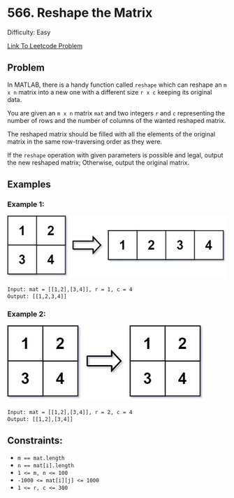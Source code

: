 # 566. Reshape the Matrix
Difficulty: Easy

[Link To Leetcode Problem](https://leetcode.com/problems/reshape-the-matrix/)

## Problem
In MATLAB, there is a handy function called `reshape` which can reshape an `m x n` matrix into a new one with a different size `r x c` keeping its original data.

You are given an `m x n` matrix `mat` and two integers `r` and `c` representing the number of rows and the number of columns of the wanted reshaped matrix.

The reshaped matrix should be filled with all the elements of the original matrix in the same row-traversing order as they were.

If the `reshape` operation with given parameters is possible and legal, output the new reshaped matrix; Otherwise, output the original matrix.

## Examples
### Example 1:
![example1](./example1.jpg)
```
Input: mat = [[1,2],[3,4]], r = 1, c = 4
Output: [[1,2,3,4]]
```
### Example 2:
![example2](./example2.jpg)
```
Input: mat = [[1,2],[3,4]], r = 2, c = 4
Output: [[1,2],[3,4]]
```

## Constraints:
- `m == mat.length`
- `n == mat[i].length`
- `1 <= m, n <= 100`
- `-1000 <= mat[i][j] <= 1000`
- `1 <= r, c <= 300`